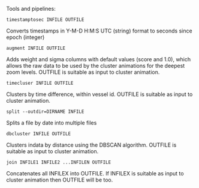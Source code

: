 Tools and pipelines:

    timestamptosec INFILE OUTFILE

Converts timestamps in Y-M-D H:M:S UTC (string) format to seconds since epoch (integer)

    augment INFILE OUTFILE

Adds weight and sigma columns with default values (score and 1.0),
which allows the raw data to be used by the cluster animations for the
deepest zoom levels. OUTFILE is suitable as input to cluster
animation.

    timecluser INFILE OUTFILE

Clusters by time difference, within vessel id. OUTFILE is suitable as
input to cluster animation.

    split --outdir=DIRNAME INFILE

Splits a file by date into multiple files

    dbcluster INFILE OUTFILE

Clusters indata by distance using the DBSCAN algorithm. OUTFILE is
suitable as input to cluster animation.

    join INFILE1 INFILE2 ...INFILEN OUTFILE

Concatenates all INFILEX into OUTFILE. If INFILEX is suitable as input
to cluster animation then OUTFILE will be too.
